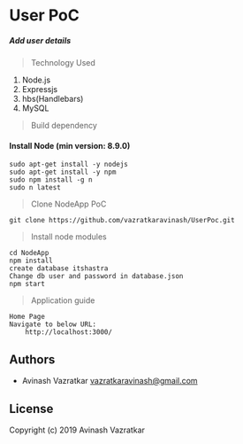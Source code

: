 # User PoC
##### Add user details

> Technology Used
1. Node.js
2. Expressjs
3. hbs(Handlebars)
4. MySQL

> Build dependency 

#### **Install Node (min version: 8.9.0)**
```
sudo apt-get install -y nodejs
sudo apt-get install -y npm
sudo npm install -g n
sudo n latest
```

 > Clone NodeApp PoC

```
git clone https://github.com/vazratkaravinash/UserPoc.git
```

> Install node modules

```
cd NodeApp
npm install
create database itshastra
Change db user and password in database.json
npm start
```

> Application guide

```
Home Page
Navigate to below URL:
    http://localhost:3000/

```

## Authors
- Avinash Vazratkar <vazratkaravinash@gmail.com>

## License
Copyright (c) 2019 Avinash Vazratkar